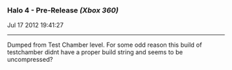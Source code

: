 ### Halo 4 - Pre-Release _(Xbox 360)_
Jul 17 2012 19:41:27

---
Dumped from Test Chamber level.
For some odd reason this build of testchamber didnt have a proper build string and seems to be uncompressed?